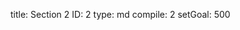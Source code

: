 title:          Section 2
ID:             2
type:           md
compile:        2
setGoal:        500



